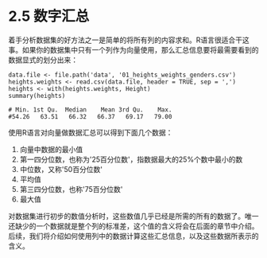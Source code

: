 ﻿2.5 数字汇总
=========================================

着手分析数据集的好方法之一是简单的将所有列的内容求和。R语言很适合干这事。如果你的数据集中只有一个列作为向量使用，那么汇总信息要将最需要看到的数据显式的划分出来：

    data.file <- file.path('data', '01_heights_weights_genders.csv')
    heights.weights <- read.csv(data.file, header = TRUE, sep = ',')
    heights <- with(heights.weights, Height)
    summary(heights)
    
    # Min. 1st Qu.  Median    Mean 3rd Qu.    Max. 
    #54.26   63.51   66.32   66.37   69.17   79.00

使用R语言对向量做数据汇总可以得到下面几个数据：

1. 向量中数据的最小值
2. 第一四分位数，也称为'25百分位数'，指数据最大的25%个数中最小的数
3. 中位数，又称'50百分位数'
4. 平均值
5. 第三四分位数，也称'75百分位数'
6. 最大值

对数据集进行初步的数值分析时，这些数值几乎已经是所需的所有的数据了。唯一还缺少的一个数据就是整个列的标准差，这个值的含义将会在后面的章节中介绍。后续，我们将介绍如何使用列中的数据计算这些汇总信息，以及这些数据所表示的含义。

